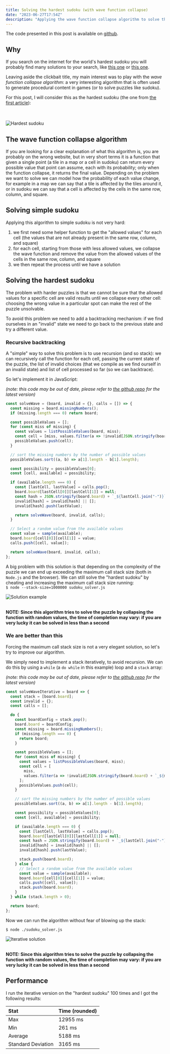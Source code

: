 ```yaml
---
title: Solving the hardest sudoku (with wave function collapse)
date: "2023-06-27T17:54Z"
description: "Applying the wave function collapse algorithm to solve the hardest sudoku"
---
```

The code presented in this post is available on [github](https://github.com/obiSerra/sudoku-wave-solver). 

## Why
If you search on the internet for the world's hardest sudoku you will probably find many solutions to your search, like [this one](https://abcnews.go.com/blogs/headlines/2012/06/can-you-solve-the-hardest-ever-sudoku) or [this one](https://abcnews.go.com/blogs/headlines/2012/06/can-you-solve-the-hardest-ever-sudoku).


Leaving aside the clickbait title, my main interest was to play with the _wave function collapse algorithm_: a very interesting algorithm that is often used to generate procedural content in games (or to solve puzzles like sudoku).


For this post, I will consider this as the hardest sudoku (the one from [the first article](https://abcnews.go.com/blogs/headlines/2012/06/can-you-solve-the-hardest-ever-sudoku)):
<br />
<br />
<br />

![Hardest sudoku](./hardest_sudoku.png)


## The wave function collapse algorithm

If you are looking for a clear explanation of what this algorithm is, you are probably on the wrong website, but in very short terms it is a function that given a single point (a tile in a map or a cell in sudoku) can return every possible value that point can assume, each with its probability; only when the function collapse, it returns the final value. Depending on the problem we want to solve we can model how the probability of each value change, for example in a map we can say that a tile is affected by the tiles around it, or in sudoku we can say that a cell is affected by the cells in the same row, column, and square.

## Solving simple sudoku

Applying this algorithm to simple sudoku is not very hard:
1. we first need some helper function to get the "allowed values" for each cell (the values that are not already present in the same row, column, and square)
2. for each cell, starting from those with less allowed values, we collapse the wave function and remove the value from the allowed values of the cells in the same row, column, and square
3. we then repeat the process until we have a solution


## Solving the hardest sudoku

The problem with harder puzzles is that we cannot be sure that the allowed values for a specific cell are valid results until we collapse every other cell: choosing the wrong value in a particular spot can make the rest of the puzzle unsolvable.

To avoid this problem we need to add a backtracking mechanism: if we find ourselves in an "invalid" state we need to go back to the previous state and try a different value.

### Recursive backtracking

A "simple" way to solve this problem is to use recursion (and so stack): we can recursively call the function for each cell, passing the current state of the puzzle, the list of invalid choices (that we compile as we find ourself in an invalid state) and list of cell processed so far (so we can backtrace).


So let's implement it in JavaScript:


*(note: this code may be out of date, please refer to [the github repo](https://github.com/obiSerra/sudoku-wave-solver/blob/main/src/index.js) for the latest version)*

```js
const solveWave = (board, invalid = {}, calls = []) => {
  const missing = board.missingNumbers();
  if (missing.length === 0) return board;

  const possibleValues = [];
  for (const miss of missing) {
    const values = listPossibleValues(board, miss);
    const cell = [miss, values.filter(a => !invalid[JSON.stringify(board.board) + `_${miss.join("-")}`]?.includes(a))];
    possibleValues.push(cell);
  }

  // sort the missing numbers by the number of possible values
  possibleValues.sort((a, b) => a[1].length - b[1].length);

  const possibility = possibleValues[0];
  const [cell, available] = possibility;

  if (available.length === 0) {
    const [lastCell, lastValue] = calls.pop();
    board.board[lastCell[0]][lastCell[1]] = null;
    const hash = JSON.stringify(board.board) + `_${lastCell.join("-")}`;
    invalid[hash] = invalid[hash] || [];
    invalid[hash].push(lastValue);

    return solveWave(board, invalid, calls);
  }

  // Select a random value from the available values
  const value = sample(available);
  board.board[cell[0]][cell[1]] = value;
  calls.push([cell, value]);

  return solveWave(board, invalid, calls);
};
```

A big problem with this solution is that depending on the complexity of the puzzle we can end up exceeding the maximum call stack size (both in `Node.js` and the browser). We can still solve the "hardest sudoku" by cheating and increasing the maximum call stack size running: 
<br />
 `$ node --stack-size=1000000 sudoku_solver.js`

![Solution example](./recursive_solution.png)
<br />
<br />

__NOTE: Since this algorithm tries to solve the puzzle by collapsing the function with random values, the time of completion may vary: if you are very lucky it can be solved in less than a second__

### We are better than this

Forcing the maximum call stack size is not a very elegant solution, so let's try to improve our algorithm.

We simply need to implement a stack iteratively, to avoid recursion. We can do this by using a `while` (a `do while` in this example) loop and a `stack` array:

*(note: this code may be out of date, please refer to [the github repo](https://github.com/obiSerra/sudoku-wave-solver/blob/main/src/index.js) for the latest version)*

```js
const solveWaveIterative = board => {
  const stack = [board.board];
  const invalid = {};
  const calls = [];

  do {
    const boardConfig = stack.pop();
    board.board = boardConfig;
    const missing = board.missingNumbers();
    if (missing.length === 0) {
      return board;
    }

    const possibleValues = [];
    for (const miss of missing) {
      const values = listPossibleValues(board, miss);
      const cell = [
        miss,
        values.filter(a => !invalid[JSON.stringify(board.board) + `_${miss.join("-")}`]?.includes(a)),
      ];
      possibleValues.push(cell);
    }

    // sort the missing numbers by the number of possible values
    possibleValues.sort((a, b) => a[1].length - b[1].length);

    const possibility = possibleValues[0];
    const [cell, available] = possibility;

    if (available.length === 0) {
      const [lastCell, lastValue] = calls.pop();
      board.board[lastCell[0]][lastCell[1]] = null;
      const hash = JSON.stringify(board.board) + `_${lastCell.join("-")}`;
      invalid[hash] = invalid[hash] || [];
      invalid[hash].push(lastValue);

      stack.push(board.board);
    } else {
      // Select a random value from the available values
      const value = sample(available);
      board.board[cell[0]][cell[1]] = value;
      calls.push([cell, value]);
      stack.push(board.board);
    }
  } while (stack.length > 0);

  return board;
};
```

Now we can run the algorithm without fear of blowing up the stack:

`$ node ./sudoku_solver.js`

![Iterative solution](./iterative_solution.png)
<br />
<br />

__NOTE: Since this algorithm tries to solve the puzzle by collapsing the function with random values, the time of completion may vary: if you are very lucky it can be solved in less than a second__



## Performance

I run the iterative version on the "hardest sudoku" 100 times and I got the following results:

| Stat | Time (rounded)|
| :--- | :--- |
| Max | 12955 ms|  
| Min |	261 ms |  
| Average |	5188 ms|
| Standard Deviation |	3165 ms|
